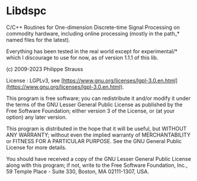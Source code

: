 # Libdspc

C/C++ Routines for One-dimension Discrete-time Signal Processing on commodity hardware, including online processing (mostly in the path_* named files for the latest).

Everything has been tested in the real world except for experimental/* which I discourage to use for now, as of version 1.1.1 of this lib.

(c) 2009-2023 Philippe Strauss <philippe at straussaudio dot ch>

License : LGPLv3, see [https://www.gnu.org/licenses/lgpl-3.0.en.html](https://www.gnu.org/licenses/lgpl-3.0.en.html).

This program is free software; you can redistribute it and/or
modify it under the terms of the GNU Lesser General Public License
as published by the Free Software Foundation; either version 3
of the License, or (at your option) any later version.

This program is distributed in the hope that it will be useful,
but WITHOUT ANY WARRANTY; without even the implied warranty of
MERCHANTABILITY or FITNESS FOR A PARTICULAR PURPOSE.  See the
GNU General Public License for more details.

You should have received a copy of the GNU Lesser General Public License
along with this program; if not, write to the Free Software
Foundation, Inc., 59 Temple Place - Suite 330, Boston, MA  02111-1307, USA.
